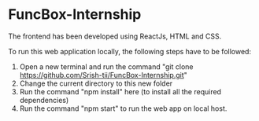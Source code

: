 # FuncBox-Internship

The frontend has been developed using ReactJs, HTML and CSS.

To run this web application locally, the following steps have to be followed:

1. Open a new terminal and run the command "git clone https://github.com/Srish-tii/FuncBox-Internship.git"
2. Change the current directory to this new folder
3. Run the command "npm install" here (to install all the required dependencies)
4. Run the command "npm start" to run the web app on local host.


